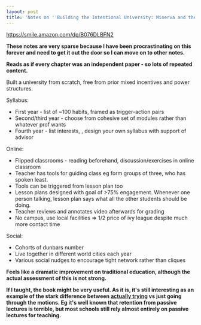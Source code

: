 ```yaml
---
layout: post
title: 'Notes on ''Building the Intentional University: Minerva and the Future of Higher Education'''
---
```


<https://smile.amazon.com/dp/B076DLBFN2>

__These notes are very sparse because I have been procrastinating on this forever and need to get it out the door so I can move on to other notes.__

__Reads as if every chapter was an independent paper - so lots of repeated content.__

Built a university from scratch, free from prior mixed incentives and power structures.

Syllabus: 

* First year - list of ~100 habits, framed as trigger-action pairs
* Second/third year - choose from cohesive set of modules rather than whatever prof wants
* Fourth year - list interests, , design your own syllabus with support of advisor
  
Online:

* Flipped classrooms - reading beforehand, discussion/exercises in online classroom
* Teacher has tools for guiding class eg form groups of three, who has spoken least.
* Tools can be triggered from lesson plan too
* Lesson plans designed with goal of >75% engagement. Whenever one person talking, lesson plan says what all the other students should be doing.
* Teacher reviews and annotates video afterwards for grading
* No campus, use local facilities => 1/2 price of ivy league despite much more contact time
  
Social:

* Cohorts of dunbars number
* Live together in different world cities each year
* Various social nudges to encourage tight network rather than cliques
 
__Feels like a dramatic improvement on traditional education, although the actual assessment of this is not strong.__

__If I taught, the book might be very useful. As it is, it's still interesting as an example of the stark difference between [actually trying](http://lesswrong.com/lw/uh/trying_to_try/) vs just going through the motions. Eg it's well known that retention from passive lectures is terrible, but most schools still rely almost entirely on passive lectures for teaching.__
